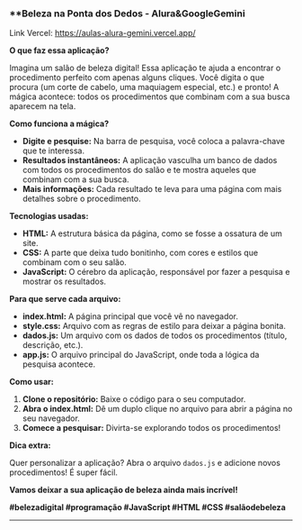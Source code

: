 ### **Beleza na Ponta dos Dedos - **Alura&GoogleGemini**
Link Vercel: https://aulas-alura-gemini.vercel.app/

**O que faz essa aplicação?**

Imagina um salão de beleza digital! Essa aplicação te ajuda a encontrar o procedimento perfeito com apenas alguns cliques. Você digita o que procura (um corte de cabelo, uma maquiagem especial, etc.) e pronto! A mágica acontece: todos os procedimentos que combinam com a sua busca aparecem na tela. 

**Como funciona a mágica?**

* **Digite e pesquise:** Na barra de pesquisa, você coloca a palavra-chave que te interessa.
* **Resultados instantâneos:** A aplicação vasculha um banco de dados com todos os procedimentos do salão e te mostra aqueles que combinam com a sua busca.
* **Mais informações:** Cada resultado te leva para uma página com mais detalhes sobre o procedimento. 

**Tecnologias usadas:**

* **HTML:** A estrutura básica da página, como se fosse a ossatura de um site.
* **CSS:** A parte que deixa tudo bonitinho, com cores e estilos que combinam com o seu salão.
* **JavaScript:** O cérebro da aplicação, responsável por fazer a pesquisa e mostrar os resultados.

**Para que serve cada arquivo:**

* **index.html:** A página principal que você vê no navegador.
* **style.css:** Arquivo com as regras de estilo para deixar a página bonita.
* **dados.js:** Um arquivo com os dados de todos os procedimentos (título, descrição, etc.).
* **app.js:** O arquivo principal do JavaScript, onde toda a lógica da pesquisa acontece.

**Como usar:**

1. **Clone o repositório:** Baixe o código para o seu computador.
2. **Abra o index.html:** Dê um duplo clique no arquivo para abrir a página no seu navegador.
3. **Comece a pesquisar:** Divirta-se explorando todos os procedimentos!

**Dica extra:**

Quer personalizar a aplicação? Abra o arquivo `dados.js` e adicione novos procedimentos! É super fácil.

**Vamos deixar a sua aplicação de beleza ainda mais incrível!** 

**#belezadigital #programação #JavaScript #HTML #CSS #salãodebeleza**

****
